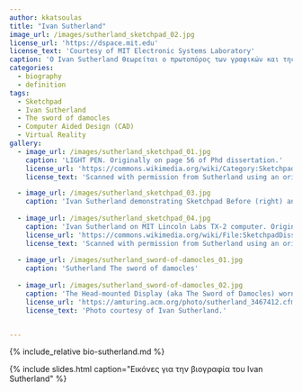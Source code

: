```yaml
---
author: kkatsoulas
title: "Ivan Sutherland"
image_url: /images/sutherland_sketchpad_02.jpg
license_url: 'https://dspace.mit.edu'
license_text: 'Courtesy of MIT Electronic Systems Laboratory'
caption: 'Ο Ivan Sutherland θεωρείται ο πρωτοπόρος των γραφικών και της εικονικής πραγματικότητας'
categories:
  - biography
  - definition
tags:
  - Sketchpad
  - Ivan Sutherland
  - The sword of damocles
  - Computer Aided Design (CAD)
  - Virtual Reality
gallery:
  - image_url: /images/sutherland_sketchpad_01.jpg
    caption: 'LIGHT PEN. Originally on page 56 of Phd dissertation.'
    license_url: 'https://commons.wikimedia.org/wiki/Category:Sketchpad#/media/File:SketchpadDissertation-Fig4-1.tif'
    license_text: 'Scanned with permission from Sutherland using an original paper copy of the dissertation.'

  - image_url: /images/sutherland_sketchpad_03.jpg
    caption: 'Ivan Sutherland demonstrating Sketchpad Before (right) and After (left) applying design constraints to a graphic object in Sketchpad.'
    
  - image_url: /images/sutherland_sketchpad_04.jpg
    caption: 'Ivan Sutherland on MIT Lincoln Labs TX-2 computer. Originally on page 11 of Phd dissertation'
    license_url: 'https://commons.wikimedia.org/wiki/File:SketchpadDissertation-Fig1-2.tif'
    license_text: 'Scanned with permission from Sutherland using an original paper copy of the dissertation.'
    
  - image_url: /images/sutherland_sword-of-damocles_01.jpg
    caption: 'Sutherland The sword of damocles'
    
  - image_url: /images/sutherland_sword-of-damocles_02.jpg
    caption: 'The Head-mounted Display (aka The Sword of Damocles) worn by Donald L. Vickers, one of Ivan E. Sutherland’s Students at The University of Utah.'
    license_url: 'https://amturing.acm.org/photo/sutherland_3467412.cfm'
    license_text: 'Photo courtesy of Ivan Sutherland.'


---
```


{% include_relative bio-sutherland.md %}

{% include slides.html caption="Εικόνες για την βιογραφία του Ivan Sutherland" %}
